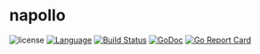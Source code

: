 # napollo

![license](https://img.shields.io/badge/license-Apache--2.0-green.svg)
[![Language](https://img.shields.io/badge/Language-Go-blue.svg)](https://golang.org/)
[![Build Status](https://github.com/nf-go/napollo/workflows/Go/badge.svg)](https://github.com/nf-go/napollo/actions)
[![GoDoc](https://pkg.go.dev/badge/nfgo.ga/nfgo/x/napollo)](https://pkg.go.dev/nfgo.ga/nfgo/x/napollo)
[![Go Report Card](https://goreportcard.com/badge/nfgo.ga/nfgo/x/napollo)](https://goreportcard.com/report/nfgo.ga/nfgo/x/napollo)

